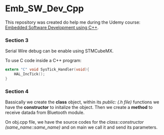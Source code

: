 # Emb_SW_Dev_Cpp
This repository was created do help me during the Udemy course: [Embedded Software Development using C++](https://www.udemy.com/course/embedded-software-development-using-cpp/).

### Section 3

Serial Wire debug can be enable using STMCubeMX.

To use C code inside a C++ program:

```c
extern "C" void SysTick_Handler(void){
	HAL_IncTick();
}
```
### Section 4

Bassically we create the **class** object, within its *public: (.h file)* functions we have the **constructor** to initalize the object. Then we create a **method** to receive datada from Bluetooth module.

On obj.cpp file, we have the source codes for the *class::constructor (same_name::same_name)* and on main we call it and send its parameters.
